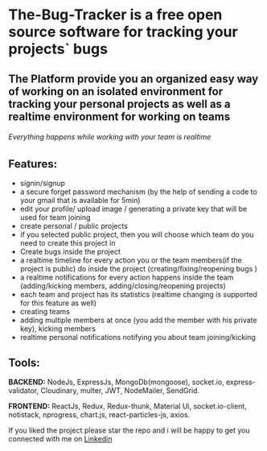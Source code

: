 # The-Bug-Tracker is a free open source software for tracking your projects` bugs

## The Platform provide you an organized easy way of working on an isolated environment for tracking your personal projects as well as a realtime environment for working on teams

###### Everything happens while working with your team is realtime

## Features:
  - signin/signup
  - a secure forget password mechanism (by the help of sending a code to your gmail that is available for 5min) 
  - edit your profile/ upload image / generating a private key that will be used for team joining
  - create personal / public projects
  - if you selected public project, then you will choose which team do you need to create this project in
  - Create bugs inside the project
  - a realtime timeline for every action you or the team members(if the project is public) do inside the project (creating/fixing/reopening bugs )
  - a realtime notifications for every action happens inside the team (adding/kicking members, adding/closing/reopening projects)
  - each team and project has its statistics (realtime changing is supported for this feature as well)
  - creating teams
  - adding multiple members at once (you add the member with his private key), kicking members
  - realtime personal notifications notifying you about team joining/kicking

## Tools:

**BACKEND:** NodeJs, ExpressJs, MongoDb(mongoose), socket.io, express-validator, Cloudinary, multer, JWT, NodeMailer, SendGrid.

**FRONTEND:** ReactJs, Redux, Redux-thunk, Material Ui, socket.io-client, notistack, nprogress, chart.js, react-particles-js, axios. 

If you liked the project please star the repo and i will be happy to get you connected with me on [Linkedin](https://www.linkedin.com/in/mustafa-mahmoud-a80a221b4/)